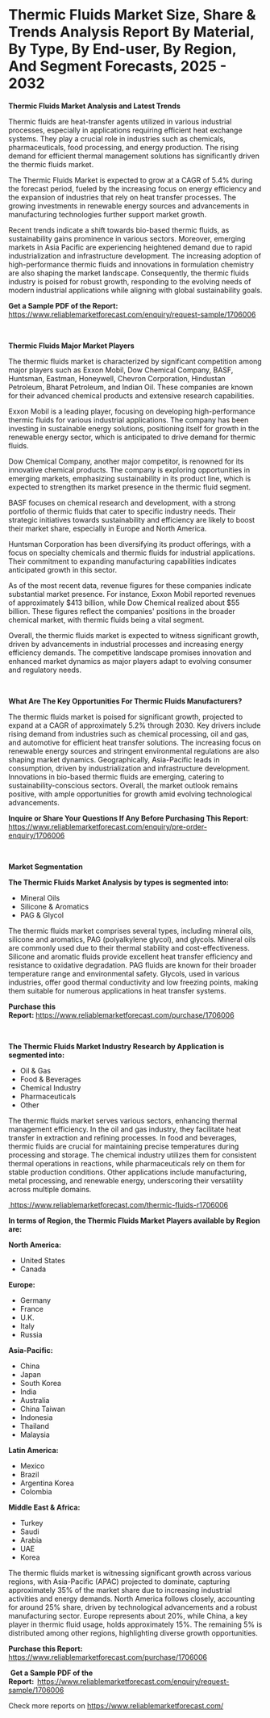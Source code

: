 <p><h1>Thermic Fluids Market Size, Share & Trends Analysis Report By Material, By Type, By End-user, By Region, And Segment Forecasts, 2025 - 2032</h1></p><p><strong>Thermic Fluids Market Analysis and Latest Trends</strong></p>
<p><p>Thermic fluids are heat-transfer agents utilized in various industrial processes, especially in applications requiring efficient heat exchange systems. They play a crucial role in industries such as chemicals, pharmaceuticals, food processing, and energy production. The rising demand for efficient thermal management solutions has significantly driven the thermic fluids market.</p><p>The Thermic Fluids Market is expected to grow at a CAGR of 5.4% during the forecast period, fueled by the increasing focus on energy efficiency and the expansion of industries that rely on heat transfer processes. The growing investments in renewable energy sources and advancements in manufacturing technologies further support market growth. </p><p>Recent trends indicate a shift towards bio-based thermic fluids, as sustainability gains prominence in various sectors. Moreover, emerging markets in Asia Pacific are experiencing heightened demand due to rapid industrialization and infrastructure development. The increasing adoption of high-performance thermic fluids and innovations in formulation chemistry are also shaping the market landscape. Consequently, the thermic fluids industry is poised for robust growth, responding to the evolving needs of modern industrial applications while aligning with global sustainability goals.</p></p>
<p><strong>Get a Sample PDF of the Report:&nbsp;</strong> <a href="https://www.reliablemarketforecast.com/enquiry/request-sample/1706006?utm_campaign=1888&utm_medium=2&utm_source=Github&utm_content=ia&utm_term=10012025&utm_id=thermic-fluids">https://www.reliablemarketforecast.com/enquiry/request-sample/1706006</a></p>
<p>&nbsp;</p>
<p><strong>Thermic Fluids Major Market Players</strong></p>
<p><p>The thermic fluids market is characterized by significant competition among major players such as Exxon Mobil, Dow Chemical Company, BASF, Huntsman, Eastman, Honeywell, Chevron Corporation, Hindustan Petroleum, Bharat Petroleum, and Indian Oil. These companies are known for their advanced chemical products and extensive research capabilities.</p><p>Exxon Mobil is a leading player, focusing on developing high-performance thermic fluids for various industrial applications. The company has been investing in sustainable energy solutions, positioning itself for growth in the renewable energy sector, which is anticipated to drive demand for thermic fluids.</p><p>Dow Chemical Company, another major competitor, is renowned for its innovative chemical products. The company is exploring opportunities in emerging markets, emphasizing sustainability in its product line, which is expected to strengthen its market presence in the thermic fluid segment.</p><p>BASF focuses on chemical research and development, with a strong portfolio of thermic fluids that cater to specific industry needs. Their strategic initiatives towards sustainability and efficiency are likely to boost their market share, especially in Europe and North America.</p><p>Huntsman Corporation has been diversifying its product offerings, with a focus on specialty chemicals and thermic fluids for industrial applications. Their commitment to expanding manufacturing capabilities indicates anticipated growth in this sector.</p><p>As of the most recent data, revenue figures for these companies indicate substantial market presence. For instance, Exxon Mobil reported revenues of approximately $413 billion, while Dow Chemical realized about $55 billion. These figures reflect the companies' positions in the broader chemical market, with thermic fluids being a vital segment.</p><p>Overall, the thermic fluids market is expected to witness significant growth, driven by advancements in industrial processes and increasing energy efficiency demands. The competitive landscape promises innovation and enhanced market dynamics as major players adapt to evolving consumer and regulatory needs.</p></p>
<p>&nbsp;</p>
<p><strong>What Are The Key Opportunities For Thermic Fluids Manufacturers?</strong></p>
<p><p>The thermic fluids market is poised for significant growth, projected to expand at a CAGR of approximately 5.2% through 2030. Key drivers include rising demand from industries such as chemical processing, oil and gas, and automotive for efficient heat transfer solutions. The increasing focus on renewable energy sources and stringent environmental regulations are also shaping market dynamics. Geographically, Asia-Pacific leads in consumption, driven by industrialization and infrastructure development. Innovations in bio-based thermic fluids are emerging, catering to sustainability-conscious sectors. Overall, the market outlook remains positive, with ample opportunities for growth amid evolving technological advancements.</p></p>
<p><strong>Inquire or Share Your Questions If Any Before Purchasing This Report:</strong> <a href="https://www.reliablemarketforecast.com/enquiry/pre-order-enquiry/1706006?utm_campaign=1888&utm_medium=2&utm_source=Github&utm_content=ia&utm_term=10012025&utm_id=thermic-fluids">https://www.reliablemarketforecast.com/enquiry/pre-order-enquiry/1706006</a></p>
<p>&nbsp;</p>
<p><strong>Market Segmentation</strong></p>
<p><strong>The Thermic Fluids Market Analysis by types is segmented into:</strong></p>
<p><ul><li>Mineral Oils</li><li>Silicone & Aromatics</li><li>PAG & Glycol</li></ul></p>
<p><p>The thermic fluids market comprises several types, including mineral oils, silicone and aromatics, PAG (polyalkylene glycol), and glycols. Mineral oils are commonly used due to their thermal stability and cost-effectiveness. Silicone and aromatic fluids provide excellent heat transfer efficiency and resistance to oxidative degradation. PAG fluids are known for their broader temperature range and environmental safety. Glycols, used in various industries, offer good thermal conductivity and low freezing points, making them suitable for numerous applications in heat transfer systems.</p></p>
<p><strong>Purchase this Report:&nbsp;</strong><a href="https://www.reliablemarketforecast.com/purchase/1706006?utm_campaign=1888&utm_medium=2&utm_source=Github&utm_content=ia&utm_term=10012025&utm_id=thermic-fluids">https://www.reliablemarketforecast.com/purchase/1706006</a></p>
<p>&nbsp;</p>
<p><strong>The Thermic Fluids Market Industry Research by Application is segmented into:</strong></p>
<p><ul><li>Oil & Gas</li><li>Food & Beverages</li><li>Chemical Industry</li><li>Pharmaceuticals</li><li>Other</li></ul></p>
<p><p>The thermic fluids market serves various sectors, enhancing thermal management efficiency. In the oil and gas industry, they facilitate heat transfer in extraction and refining processes. In food and beverages, thermic fluids are crucial for maintaining precise temperatures during processing and storage. The chemical industry utilizes them for consistent thermal operations in reactions, while pharmaceuticals rely on them for stable production conditions. Other applications include manufacturing, metal processing, and renewable energy, underscoring their versatility across multiple domains.</p></p>
<p><a href="https://www.reliablemarketforecast.com/thermic-fluids-r1706006?utm_campaign=1888&utm_medium=2&utm_source=Github&utm_content=ia&utm_term=10012025&utm_id=thermic-fluids">&nbsp;https://www.reliablemarketforecast.com/thermic-fluids-r1706006</a></p>
<p><strong>In terms of Region, the Thermic Fluids Market Players available by Region are:</strong></p>
<p>
    <p> <strong> North America: </strong>
        <ul>
            <li>United States</li>
            <li>Canada</li>
        </ul>
        </p> 
    <p> <strong> Europe: </strong>
        <ul>
            <li>Germany</li>
            <li>France</li>
            <li>U.K.</li>
            <li>Italy</li>
            <li>Russia</li>
        </ul>
        </p> 
    <p> <strong> Asia-Pacific: </strong>
        <ul>
            <li>China</li>
            <li>Japan</li>
            <li>South Korea</li>
            <li>India</li>
            <li>Australia</li>
            <li>China Taiwan</li>
            <li>Indonesia</li>
            <li>Thailand</li>
            <li>Malaysia</li>
        </ul>
        </p> 
    <p> <strong> Latin America: </strong>
        <ul>
            <li>Mexico</li>
            <li>Brazil</li>
            <li>Argentina Korea</li>
            <li>Colombia</li>
        </ul>
        </p> 
    <p> <strong> Middle East & Africa: </strong>
        <ul>
            <li>Turkey</li>
            <li>Saudi</li>
            <li>Arabia</li>
            <li>UAE</li>
            <li>Korea</li>
        </ul>
    </p>
    </p>
<p><p>The thermic fluids market is witnessing significant growth across various regions, with Asia-Pacific (APAC) projected to dominate, capturing approximately 35% of the market share due to increasing industrial activities and energy demands. North America follows closely, accounting for around 25% share, driven by technological advancements and a robust manufacturing sector. Europe represents about 20%, while China, a key player in thermic fluid usage, holds approximately 15%. The remaining 5% is distributed among other regions, highlighting diverse growth opportunities.</p></p>
<p><strong>Purchase this Report: </strong><a href="https://www.reliablemarketforecast.com/purchase/1706006?utm_campaign=1888&utm_medium=2&utm_source=Github&utm_content=ia&utm_term=10012025&utm_id=thermic-fluids">https://www.reliablemarketforecast.com/purchase/1706006</a></p>
<p>&nbsp;<strong>Get a Sample PDF of the Report:&nbsp;&nbsp;</strong><a href="https://www.reliablemarketforecast.com/enquiry/request-sample/1706006?utm_campaign=1888&utm_medium=2&utm_source=Github&utm_content=ia&utm_term=10012025&utm_id=thermic-fluids">https://www.reliablemarketforecast.com/enquiry/request-sample/1706006</a></p>
<p><strong></strong></p>
<p>Check more reports on <a href="https://www.reliablemarketforecast.com/?utm_campaign=1888&utm_medium=2&utm_source=Github&utm_content=ia&utm_term=10012025&utm_id=thermic-fluids">https://www.reliablemarketforecast.com/</a></p>